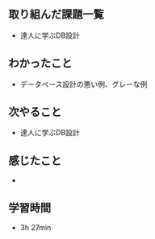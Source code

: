 ## 取り組んだ課題一覧
- 達人に学ぶDB設計
## わかったこと
- データベース設計の悪い例、グレーな例
## 次やること
- 達人に学ぶDB設計
## 感じたこと
-
## 学習時間
- 3h 27min
